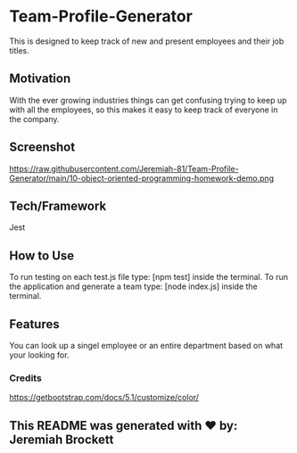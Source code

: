 # Team-Profile-Generator

This is designed to keep track of new and present employees and their job titles.

## Motivation

With the ever growing industries things can get confusing trying to keep up with all the employees, so this makes it easy to keep track of everyone in the company.

## Screenshot

https://raw.githubusercontent.com/Jeremiah-81/Team-Profile-Generator/main/10-object-oriented-programming-homework-demo.png

## Tech/Framework

Jest

## How to Use

To run testing on each test.js file type: [npm test] inside the terminal.
To run the application and generate a team type: [node index.js] inside the terminal.

## Features

You can look up a singel employee or an entire department based on what your looking for.

### Credits

https://getbootstrap.com/docs/5.1/customize/color/

## This README was generated with ❤️ by: Jeremiah Brockett
